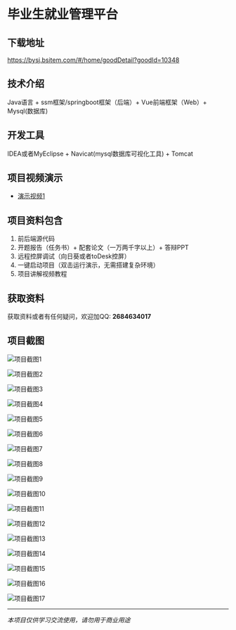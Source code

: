 # 毕业生就业管理平台

## 下载地址
https://bysj.bsitem.com/#/home/goodDetail?goodId=10348

## 技术介绍
Java语言 + ssm框架/springboot框架（后端）+ Vue前端框架（Web）+ Mysql(数据库)

## 开发工具
IDEA或者MyEclipse + Navicat(mysql数据库可视化工具) + Tomcat

## 项目视频演示
- [演示视频1](https://graduation-images.oss-cn-beijing.aliyuncs.com/videos/828%E5%A5%97ssm%E5%BD%95%E5%83%8F/10348_ssm192%E6%AF%95%E4%B8%9A%E7%94%9F%E5%B0%B1%E4%B8%9A%E7%AE%A1%E7%90%86%E5%B9%B3%E5%8F%B0%E5%BD%95%E5%83%8F.mp4)

## 项目资料包含
1. 前后端源代码
2. 开题报告（任务书）+ 配套论文（一万两千字以上）+ 答辩PPT
3. 远程控屏调试（向日葵或者toDesk控屏）
4. 一键启动项目（双击运行演示，无需搭建复杂环境）
5. 项目讲解视频教程

## 获取资料
获取资料或者有任何疑问，欢迎加QQ: **2684634017**

## 项目截图
![项目截图1](https://graduation-images.oss-cn-beijing.aliyuncs.com/图片/10348/毕设论坛项目主图.jpg)

![项目截图2](https://graduation-images.oss-cn-beijing.aliyuncs.com/图片/10348/1.png)

![项目截图3](https://graduation-images.oss-cn-beijing.aliyuncs.com/图片/10348/2.png)

![项目截图4](https://graduation-images.oss-cn-beijing.aliyuncs.com/图片/10348/3.png)

![项目截图5](https://graduation-images.oss-cn-beijing.aliyuncs.com/图片/10348/4.png)

![项目截图6](https://graduation-images.oss-cn-beijing.aliyuncs.com/图片/10348/5.png)

![项目截图7](https://graduation-images.oss-cn-beijing.aliyuncs.com/图片/10348/6.png)

![项目截图8](https://graduation-images.oss-cn-beijing.aliyuncs.com/图片/10348/7.png)

![项目截图9](https://graduation-images.oss-cn-beijing.aliyuncs.com/图片/10348/8.png)

![项目截图10](https://graduation-images.oss-cn-beijing.aliyuncs.com/图片/10348/9.png)

![项目截图11](https://graduation-images.oss-cn-beijing.aliyuncs.com/图片/10348/10.png)

![项目截图12](https://graduation-images.oss-cn-beijing.aliyuncs.com/图片/10348/11.png)

![项目截图13](https://graduation-images.oss-cn-beijing.aliyuncs.com/图片/10348/12.png)

![项目截图14](https://graduation-images.oss-cn-beijing.aliyuncs.com/图片/10348/13.png)

![项目截图15](https://graduation-images.oss-cn-beijing.aliyuncs.com/图片/10348/14.png)

![项目截图16](https://graduation-images.oss-cn-beijing.aliyuncs.com/图片/10348/15.png)

![项目截图17](https://graduation-images.oss-cn-beijing.aliyuncs.com/图片/10348/16.png)

---
*本项目仅供学习交流使用，请勿用于商业用途*
